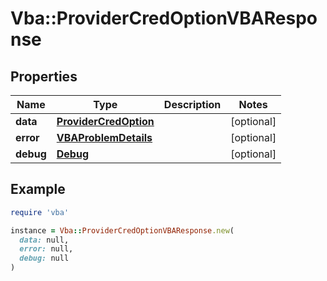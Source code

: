 # Vba::ProviderCredOptionVBAResponse

## Properties

| Name | Type | Description | Notes |
| ---- | ---- | ----------- | ----- |
| **data** | [**ProviderCredOption**](ProviderCredOption.md) |  | [optional] |
| **error** | [**VBAProblemDetails**](VBAProblemDetails.md) |  | [optional] |
| **debug** | [**Debug**](Debug.md) |  | [optional] |

## Example

```ruby
require 'vba'

instance = Vba::ProviderCredOptionVBAResponse.new(
  data: null,
  error: null,
  debug: null
)
```

